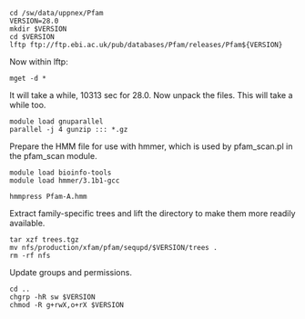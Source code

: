     cd /sw/data/uppnex/Pfam
    VERSION=28.0
    mkdir $VERSION
    cd $VERSION
    lftp ftp://ftp.ebi.ac.uk/pub/databases/Pfam/releases/Pfam${VERSION}

Now within lftp:

    mget -d *

It will take a while, 10313 sec for 28.0.  Now unpack the files.  This will
take a while too.

    module load gnuparallel
    parallel -j 4 gunzip ::: *.gz

Prepare the HMM file for use with hmmer, which is used by pfam_scan.pl in
the pfam_scan module.

    module load bioinfo-tools 
    module load hmmer/3.1b1-gcc

    hmmpress Pfam-A.hmm

Extract family-specific trees and lift the directory to make them more readily
available.

    tar xzf trees.tgz
    mv nfs/production/xfam/pfam/sequpd/$VERSION/trees .
    rm -rf nfs
    
Update groups and permissions.

    cd ..
    chgrp -hR sw $VERSION
    chmod -R g+rwX,o+rX $VERSION

